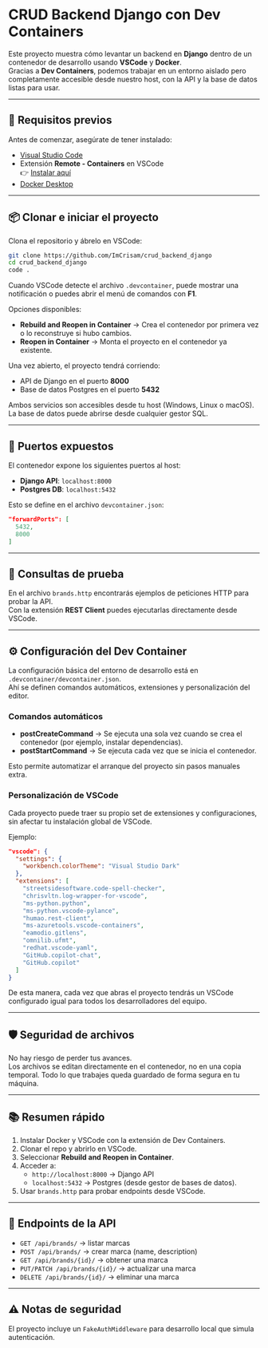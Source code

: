 # CRUD Backend Django con Dev Containers

Este proyecto muestra cómo levantar un backend en **Django** dentro de un contenedor de desarrollo usando **VSCode** y **Docker**.  
Gracias a **Dev Containers**, podemos trabajar en un entorno aislado pero completamente accesible desde nuestro host, con la API y la base de datos listas para usar.

---

## 🚀 Requisitos previos

Antes de comenzar, asegúrate de tener instalado:
- [Visual Studio Code](https://code.visualstudio.com/)  
- Extensión **Remote - Containers** en VSCode  
👉 [Instalar aquí](https://marketplace.visualstudio.com/items?itemName=ms-azuretools.vscode-containers)  
- [Docker Desktop](https://www.docker.com/get-started/)  

---

## 📦 Clonar e iniciar el proyecto

Clona el repositorio y ábrelo en VSCode:

```bash
git clone https://github.com/ImCrisam/crud_backend_django
cd crud_backend_django
code .
```

Cuando VSCode detecte el archivo `.devcontainer`, puede mostrar una notificación o puedes abrir el menú de comandos con **F1**.

Opciones disponibles:
- **Rebuild and Reopen in Container** → Crea el contenedor por primera vez o lo reconstruye si hubo cambios.
- **Reopen in Container** → Monta el proyecto en el contenedor ya existente.

Una vez abierto, el proyecto tendrá corriendo:
- API de Django en el puerto **8000**
- Base de datos Postgres en el puerto **5432**

Ambos servicios son accesibles desde tu host (Windows, Linux o macOS). La base de datos puede abrirse desde cualquier gestor SQL.

---

## 🔌 Puertos expuestos

El contenedor expone los siguientes puertos al host:
- **Django API**: `localhost:8000`
- **Postgres DB**: `localhost:5432`

Esto se define en el archivo `devcontainer.json`:

```json
"forwardPorts": [
  5432,
  8000
]
```

---

## 📑 Consultas de prueba

En el archivo `brands.http` encontrarás ejemplos de peticiones HTTP para probar la API.  
Con la extensión **REST Client** puedes ejecutarlas directamente desde VSCode.

---

## ⚙️ Configuración del Dev Container

La configuración básica del entorno de desarrollo está en `.devcontainer/devcontainer.json`.  
Ahí se definen comandos automáticos, extensiones y personalización del editor.

### Comandos automáticos
- **postCreateCommand** → Se ejecuta una sola vez cuando se crea el contenedor (por ejemplo, instalar dependencias).
- **postStartCommand** → Se ejecuta cada vez que se inicia el contenedor.

Esto permite automatizar el arranque del proyecto sin pasos manuales extra.

### Personalización de VSCode
Cada proyecto puede traer su propio set de extensiones y configuraciones, sin afectar tu instalación global de VSCode.

Ejemplo:

```json
"vscode": {
  "settings": {
    "workbench.colorTheme": "Visual Studio Dark"
  },
  "extensions": [
    "streetsidesoftware.code-spell-checker",
    "chrisvltn.log-wrapper-for-vscode",
    "ms-python.python",
    "ms-python.vscode-pylance",
    "humao.rest-client",
    "ms-azuretools.vscode-containers",
    "eamodio.gitlens",
    "omnilib.ufmt",
    "redhat.vscode-yaml",
    "GitHub.copilot-chat",
    "GitHub.copilot"
  ]
}
```

De esta manera, cada vez que abras el proyecto tendrás un VSCode configurado igual para todos los desarrolladores del equipo.

---

## 🛡️ Seguridad de archivos

No hay riesgo de perder tus avances.  
Los archivos se editan directamente en el contenedor, no en una copia temporal. Todo lo que trabajes queda guardado de forma segura en tu máquina.

---

## 📚 Resumen rápido

1. Instalar Docker y VSCode con la extensión de Dev Containers.
2. Clonar el repo y abrirlo en VSCode.
3. Seleccionar **Rebuild and Reopen in Container**.
4. Acceder a:
   - `http://localhost:8000` → Django API
   - `localhost:5432` → Postgres (desde gestor de bases de datos).
5. Usar `brands.http` para probar endpoints desde VSCode.

---

## 📡 Endpoints de la API

- `GET /api/brands/` → listar marcas
- `POST /api/brands/` → crear marca (name, description)
- `GET /api/brands/{id}/` → obtener una marca
- `PUT/PATCH /api/brands/{id}/` → actualizar una marca
- `DELETE /api/brands/{id}/` → eliminar una marca

---

## ⚠️ Notas de seguridad

El proyecto incluye un `FakeAuthMiddleware` para desarrollo local que simula autenticación.  
